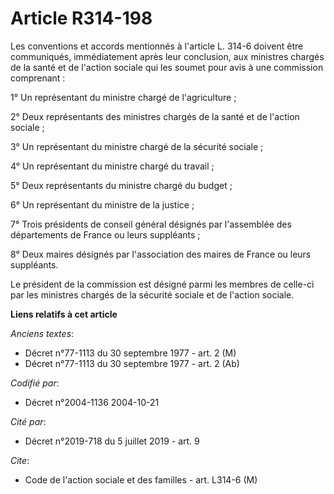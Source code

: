 # Article R314-198

Les conventions et accords mentionnés à l'article L. 314-6 doivent être communiqués, immédiatement après leur conclusion, aux
ministres chargés de la santé et de l'action sociale qui les soumet pour avis à une commission comprenant :

1° Un représentant du ministre chargé de l'agriculture ;

2° Deux représentants des ministres chargés de la santé et de l'action sociale ;

3° Un représentant du ministre chargé de la sécurité sociale ;

4° Un représentant du ministre chargé du travail ;

5° Deux représentants du ministre chargé du budget ;

6° Un représentant du ministre de la justice ;

7° Trois présidents de conseil général désignés par l'assemblée des départements de France ou leurs suppléants ;

8° Deux maires désignés par l'association des maires de France ou leurs suppléants.

Le président de la commission est désigné parmi les membres de celle-ci par les ministres chargés de la sécurité sociale et
de l'action sociale.

**Liens relatifs à cet article**

_Anciens textes_:

  - Décret n°77-1113 du 30 septembre 1977 - art. 2 (M)
  - Décret n°77-1113 du 30 septembre 1977 - art. 2 (Ab)

_Codifié par_:

  - Décret n°2004-1136 2004-10-21

_Cité par_:

  - Décret n°2019-718 du 5 juillet 2019 - art. 9

_Cite_:

  - Code de l'action sociale et des familles - art. L314-6 (M)
